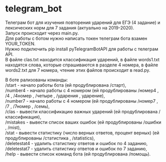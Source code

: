 # telegram_bot
Телеграм бот для изучения повторения ударений для ЕГЭ (4 задание) и лексических норм для 7 задания (актуально на 2019-2020).  
Запуск происходит через main.py.  
Для работы с ботом нужно написать токен телеграм бота взамен YOUR_TOKEN.  
Нужно подключить pip install pyTelegramBotAPI для работы с телеграм API.  
В файле clas.txt находится классификация ударений, в файле words1.txt находятся слова, которые спрашиваются в разделе 4 номера, в файле words2.txt для 7 номера, чтение этих файлов происходит в read.py.  

В боте рализованы команды:  
/start - начало работы бота (ей продублирована /старт),  
/number4 - начало работы с 4 номером (ей продублированы /номер4 , /4 , /4номер , /четыре , /ударения , ударение),  
/number7 - начало работы с 4 номером (ей продублированы /номер7 , /7 , /7номер , /семь),  
/clas - вывести классификацию важных ударений  (ей продублирована /классификация),  
/mistakes - вывести cписок ваших ошибок (ей продублированы /ошибки , /mist),  
/stat - вывести статистику (число верных ответов, процент верных)  (ей продублированы /статистика , /statistics),  
/deletestat4 - удалить статистику ответов и ошибок по 4 заданию,   
/deletestat7 - удалить статистику ответов и ошибок по 7 заданию,   
/help - вывести cписок команд бота (ей продублирована /помощь).   
